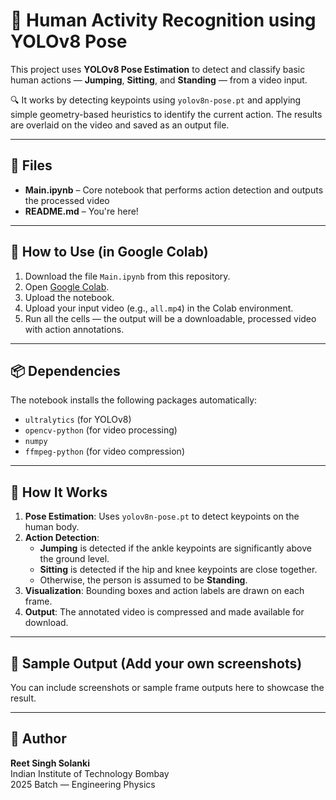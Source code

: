 # 🕺 Human Activity Recognition using YOLOv8 Pose

This project uses **YOLOv8 Pose Estimation** to detect and classify basic human actions — **Jumping**, **Sitting**, and **Standing** — from a video input.

🔍 It works by detecting keypoints using `yolov8n-pose.pt` and applying simple geometry-based heuristics to identify the current action. The results are overlaid on the video and saved as an output file.

---

## 📁 Files

- **Main.ipynb** – Core notebook that performs action detection and outputs the processed video
- **README.md** – You're here!

---

## 🚀 How to Use (in Google Colab)

1. Download the file `Main.ipynb` from this repository.
2. Open [Google Colab](https://colab.research.google.com/).
3. Upload the notebook.
4. Upload your input video (e.g., `all.mp4`) in the Colab environment.
5. Run all the cells — the output will be a downloadable, processed video with action annotations.

---

## 📦 Dependencies

The notebook installs the following packages automatically:

- `ultralytics` (for YOLOv8)
- `opencv-python` (for video processing)
- `numpy`
- `ffmpeg-python` (for video compression)

---

## 🧠 How It Works

1. **Pose Estimation**: Uses `yolov8n-pose.pt` to detect keypoints on the human body.
2. **Action Detection**: 
   - **Jumping** is detected if the ankle keypoints are significantly above the ground level.
   - **Sitting** is detected if the hip and knee keypoints are close together.
   - Otherwise, the person is assumed to be **Standing**.
3. **Visualization**: Bounding boxes and action labels are drawn on each frame.
4. **Output**: The annotated video is compressed and made available for download.

---

## 📸 Sample Output (Add your own screenshots)

You can include screenshots or sample frame outputs here to showcase the result.

---

## 🏫 Author

**Reet Singh Solanki**  
Indian Institute of Technology Bombay  
2025 Batch — Engineering Physics  
